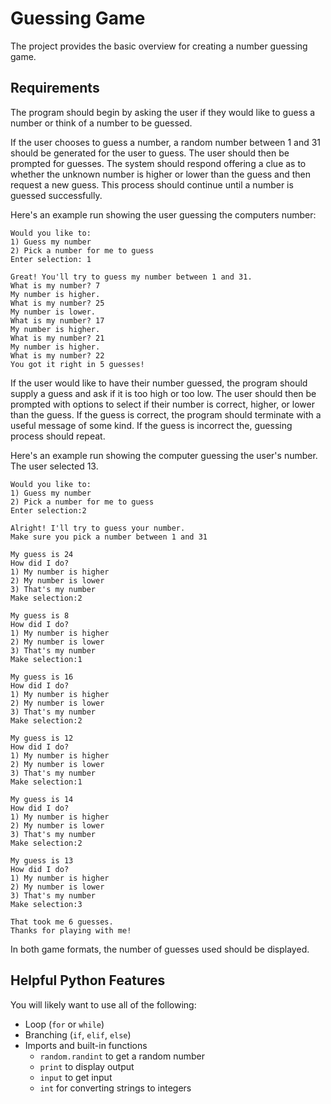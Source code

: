 Guessing Game
=============

The project provides the basic overview for creating a number guessing game.

Requirements
------------

The program should begin by asking the user if they would like to guess a number or think of a number to be guessed.

If the user chooses to guess a number, a random number between 1 and 31 should be generated for the user to guess. The user should then be prompted for guesses. The system should respond offering a clue as to whether the unknown number is higher or lower than the guess and then request a new guess. This process should continue until a number is guessed successfully.


Here's an example run showing the user guessing the computers number:

```
Would you like to:
1) Guess my number
2) Pick a number for me to guess
Enter selection: 1

Great! You'll try to guess my number between 1 and 31.
What is my number? 7
My number is higher.
What is my number? 25
My number is lower.
What is my number? 17
My number is higher.
What is my number? 21
My number is higher.
What is my number? 22
You got it right in 5 guesses!
```

If the user would like to have their number guessed, the program should supply a guess and ask if it is too high or too low. The user should then be prompted with  options to select if their number is correct, higher, or lower than the guess. If the guess is correct, the program should terminate with a useful message of some kind. If the guess is incorrect the, guessing process should repeat.

Here's an example run showing the computer guessing the user's number. The user selected 13.

```
Would you like to:
1) Guess my number
2) Pick a number for me to guess
Enter selection:2

Alright! I'll try to guess your number.
Make sure you pick a number between 1 and 31

My guess is 24
How did I do?
1) My number is higher
2) My number is lower
3) That's my number
Make selection:2

My guess is 8
How did I do?
1) My number is higher
2) My number is lower
3) That's my number
Make selection:1

My guess is 16
How did I do?
1) My number is higher
2) My number is lower
3) That's my number
Make selection:2

My guess is 12
How did I do?
1) My number is higher
2) My number is lower
3) That's my number
Make selection:1

My guess is 14
How did I do?
1) My number is higher
2) My number is lower
3) That's my number
Make selection:2

My guess is 13
How did I do?
1) My number is higher
2) My number is lower
3) That's my number
Make selection:3

That took me 6 guesses.
Thanks for playing with me!
```

In both game formats, the number of guesses used should be displayed.

Helpful Python Features
-----------------------

You will likely want to use all of the following:

- Loop (`for` or `while`)
- Branching (`if`, `elif`, `else`)
- Imports and built-in functions
    - `random.randint` to get a random number
    - `print` to display output
    - `input` to get input
    - `int` for converting strings to integers